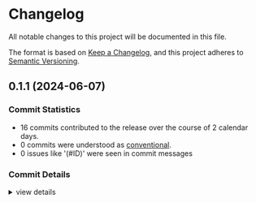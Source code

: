 # Changelog

All notable changes to this project will be documented in this file.

The format is based on [Keep a Changelog](https://keepachangelog.com/en/1.0.0/),
and this project adheres to [Semantic Versioning](https://semver.org/spec/v2.0.0.html).

## 0.1.1 (2024-06-07)

### Commit Statistics

<csr-read-only-do-not-edit/>

 - 16 commits contributed to the release over the course of 2 calendar days.
 - 0 commits were understood as [conventional](https://www.conventionalcommits.org).
 - 0 issues like '(#ID)' were seen in commit messages

### Commit Details

<csr-read-only-do-not-edit/>

<details><summary>view details</summary>

 * **Uncategorized**
    - Trying to figure out changelog setup with cargo-smart-release ([`15e8238`](https://github.com/manforowicz/gday/commit/15e8238958f74b93e55b540fd7a7831329c63fca))
    - Updated changelogs ([`b97e152`](https://github.com/manforowicz/gday/commit/b97e1520337064ade45f2bb9a5acdcac6fc84c6a))
    - Added a changelog ([`8b9d93e`](https://github.com/manforowicz/gday/commit/8b9d93e89289841c04d6be54c37cf98703715bf7))
    - Merge pull request #4 from manforowicz/example-pr ([`f567a95`](https://github.com/manforowicz/gday/commit/f567a95de7c7bcff59a46ee083bfc4b50acf1b60))
    - Improved cargo toml descriptions ([`c8bd985`](https://github.com/manforowicz/gday/commit/c8bd985db86b72b7ba3bd3602a6af1d6cf0d24d7))
    - Merge pull request #3 from manforowicz/example-pr ([`7d2937d`](https://github.com/manforowicz/gday/commit/7d2937df44f24992783c731778ac7353f0177e78))
    - Further testing ci ([`fab1f6f`](https://github.com/manforowicz/gday/commit/fab1f6f7f5d9b050264dda8a7775dbd24f5596f9))
    - Switched from aws-lc-sys to ring ([`cbcd5e5`](https://github.com/manforowicz/gday/commit/cbcd5e54d4bf4c2b86861555f139eba8a318dc2b))
    - Bumped version number ([`4e5c0eb`](https://github.com/manforowicz/gday/commit/4e5c0ebe5e56de267d77c34f6abe0c1080cd1f04))
    - Testing cargo dist ([`e04d00d`](https://github.com/manforowicz/gday/commit/e04d00df6ef9e83baf3d4f8d74decfba8481bf02))
    - Improved user UI ([`50112ec`](https://github.com/manforowicz/gday/commit/50112ecab46ca44710d0938ebc451f3684e18bfe))
    - Further refactoring the code. It must be perfect! ([`8bbec52`](https://github.com/manforowicz/gday/commit/8bbec52da3eb71c970efd9e64fc3d318e5cd8166))
    - Improved code comments ([`00d5bde`](https://github.com/manforowicz/gday/commit/00d5bde7b6e32fe3d264e14dbaedfa93830ce9cd))
    - Refactoring functionality into libraries ([`ba5cde5`](https://github.com/manforowicz/gday/commit/ba5cde51028aa0ccec02e97cc71d4bd4a2d6b2cf))
    - Updated dependencies ([`d1bfeba`](https://github.com/manforowicz/gday/commit/d1bfebaee9cb3ed1aa57944f2f477adbf28e2d35))
    - Refactored file transfer code for modularity ([`1128b4f`](https://github.com/manforowicz/gday/commit/1128b4f7eea4e0662bda715761ae9092b229e025))
</details>

